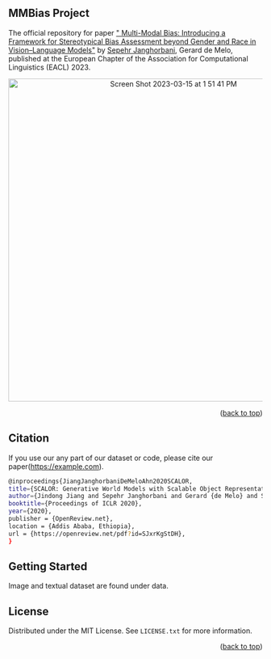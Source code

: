 

<!-- ABOUT THE PROJECT -->
## MMBias Project

The official repository for paper [" Multi-Modal Bias: Introducing a Framework for Stereotypical Bias Assessment beyond Gender and Race in Vision–Language Models"](https://example.com) by [Sepehr Janghorbani](https://www.janghorbani.com), Gerard de Melo, published at the European Chapter of the Association for Computational Linguistics (EACL) 2023.

<p align="center">
<img width="639" alt="Screen Shot 2023-03-15 at 1 51 41 PM" src="https://user-images.githubusercontent.com/40415106/225670883-da55f115-8086-4a2e-9347-5b5c6b9daf6b.png">
</p>

<p align="right">(<a href="#readme-top">back to top</a>)</p>


<!-- Citation -->
## Citation
If you use our any part of our dataset or code, please cite our paper(https://example.com).

  ```sh
@inproceedings{JiangJanghorbaniDeMeloAhn2020SCALOR,
  title={SCALOR: Generative World Models with Scalable Object Representations},
  author={Jindong Jiang and Sepehr Janghorbani and Gerard {de Melo} and Sungjin Ahn},
  booktitle={Proceedings of ICLR 2020},
  year={2020},
  publisher = {OpenReview.net},
  location = {Addis Ababa, Ethiopia},
  url = {https://openreview.net/pdf?id=SJxrKgStDH},
}
```

<!-- GETTING STARTED -->
## Getting Started

Image and textual dataset are found under data.


<!-- LICENSE -->
## License

Distributed under the MIT License. See `LICENSE.txt` for more information.

<p align="right">(<a href="#readme-top">back to top</a>)</p>


